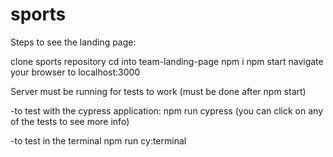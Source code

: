 # sports

Steps to see the landing page:

clone sports repository
cd into team-landing-page
npm i
npm start
navigate your browser to localhost:3000


Server must be running for tests to work (must be done after npm start)

-to test with the cypress application: 
  npm run cypress
    (you can click on any of the tests to see more info)

-to test in the terminal
  npm run cy:terminal


